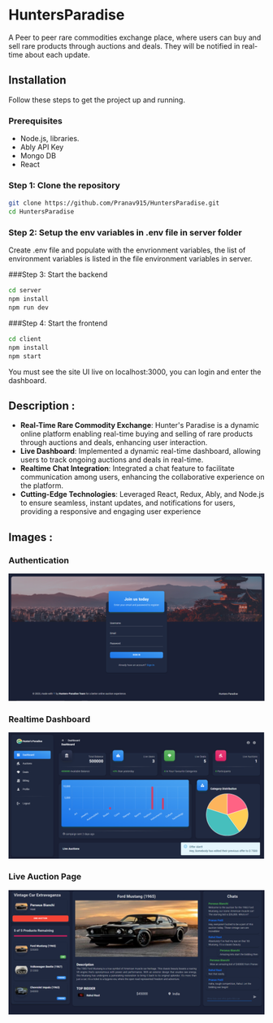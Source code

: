 # HuntersParadise

A Peer to peer rare commodities exchange place, where users can buy and sell rare products through auctions and deals. They will be notified in real-time about each update.

## Installation

Follow these steps to get the project up and running.

### Prerequisites

- Node.js, libraries.
- Ably API Key
- Mongo DB
- React

### Step 1: Clone the repository

```bash
git clone https://github.com/Pranav915/HuntersParadise.git
cd HuntersParadise
```

### Step 2: Setup the env variables in .env file in server folder
Create .env file and populate with the envrionment variables, the list of environment variables is listed in the file environment variables in server.

###Step 3: Start the backend
```bash
cd server
npm install
npm run dev
```

###Step 4: Start the frontend
```bash
cd client
npm install
npm start
```

You must see the site UI live on localhost:3000, you can login and enter the dashboard.

## Description :
- **Real-Time Rare Commodity Exchange**: Hunter's Paradise is a dynamic online platform enabling real-time buying and selling
of rare products through auctions and deals, enhancing user interaction.
- **Live Dashboard**: Implemented a dynamic real-time dashboard, allowing users to track ongoing auctions and deals
in real-time.
- **Realtime Chat Integration**: Integrated a chat feature to facilitate communication among users, enhancing the
collaborative experience on the platform.
- **Cutting-Edge Technologies**: Leveraged React, Redux, Ably, and Node.js to ensure seamless, instant updates, and
notifications for users, providing a responsive and engaging user experience

## Images :

### Authentication
![Login](./images/login.png)

### Realtime Dashboard
![Dashboard](./images/dashboard.png)

### Live Auction Page
![Live Auction](./images/LiveAuction.png)
